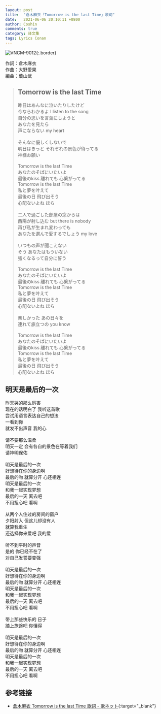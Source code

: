 ```yaml
---
layout: post
title:  "倉木麻衣「Tomorrow is the last Time」歌词"
date:   2021-06-06 20:10:11 +0800
author: Coshin
comments: true
category: 译文集
tags: Lyrics Conan
---
```

![VNCM-9012](https://www.mai-kuraki.com/jacket/al/VNCM-9012.jpg){:.border}

作詞：倉木麻衣<br>
作曲：大野愛果<br>
編曲：葉山武

<blockquote class="original">
  <h2>Tomorrow is the last Time</h2>
  <p>
    昨日はあんなに泣いたりしたけど<br>
    今ならわかるよ I listen to the song<br>
    自分の思いを言葉にしようと<br>
    あなたを見たら<br>
    声にならない my heart<br>
    <br>
    そんなに優しくしないで<br>
    明日はきっと それぞれの景色が待ってる<br>
    神様お願い<br>
    <br>
    Tomorrow is the last Time<br>
    あなたのそばにいたいよ<br>
    最後のkiss 離れても 心繋がってる<br>
    Tomorrow is the last Time<br>
    私と夢を叶えて<br>
    最後の日 飛び出そう<br>
    心配ないよね ほら<br>
    <br>
    二人で過ごした部屋の窓からは<br>
    西陽が射し込む but there is nobody<br>
    再び私が生まれ変わっても<br>
    あなたを選んで愛するでしょう my love<br>
    <br>
    いつもの声が聞こえない<br>
    そう あなたはもういない<br>
    強くなるって自分に誓う<br>
    <br>
    Tomorrow is the last Time<br>
    あなたのそばにいたいよ<br>
    最後のkiss 離れても 心繋がってる<br>
    Tomorrow is the last Time<br>
    私と夢を叶えて<br>
    最後の日 飛び出そう<br>
    心配ないよね ほら<br>
    <br>
    楽しかった あの日々を<br>
    連れて旅立つの you know<br>
    <br>
    Tomorrow is the last Time<br>
    あなたのそばにいたいよ<br>
    最後のkiss 離れても 心繋がってる<br>
    Tomorrow is the last Time<br>
    私と夢を叶えて<br>
    最後の日 飛び出そう<br>
    心配ないよね ほら
  </p>
</blockquote>

<div class="translation">
  <h2>明天是最后的一次</h2>
  <p>
    昨天哭的那么厉害<br>
    现在的话明白了 我听这首歌<br>
    尝试用语言表达自己的想法<br>
    一看到你<br>
    就发不出声音 我的心<br>
    <br>
    请不要那么温柔<br>
    明天一定 会有各自的景色在等着我们<br>
    请神明保佑<br>
    <br>
    明天是最后的一次<br>
    好想待在你的身边啊<br>
    最后的吻 就算分开 心还相连<br>
    明天是最后的一次<br>
    和我一起实现梦想<br>
    最后的一天 离去吧 <br>
    不用担心吧 看啊<br>
    <br>
    从两个人住过的房间的窗户<br>
    夕阳射入 但这儿却没有人<br>
    就算我重生<br>
    还选择你来爱吧 我的爱<br>
    <br>
    听不到平时的声音<br>
    是的 你已经不在了<br>
    对自己发誓要变强<br>
    <br>
    明天是最后的一次<br>
    好想待在你的身边啊<br>
    最后的吻 就算分开 心还相连<br>
    明天是最后的一次<br>
    和我一起实现梦想<br>
    最后的一天 离去吧 <br>
    不用担心吧 看啊<br>
    <br>
    带上那些快乐的 日子<br>
    踏上旅途吧 你懂得<br>
    <br>
    明天是最后的一次<br>
    好想待在你的身边啊<br>
    最后的吻 就算分开 心还相连<br>
    明天是最后的一次<br>
    和我一起实现梦想<br>
    最后的一天 离去吧 <br>
    不用担心吧 看啊
  </p>
</div>

## 参考链接

* [倉木麻衣 Tomorrow is the last Time 歌詞 - 歌ネット](https://www.uta-net.com/song/105026/){:target="_blank"}
